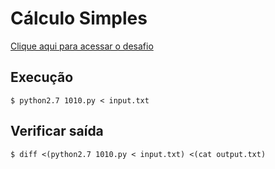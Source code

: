 # Cálculo Simples
[Clique aqui para acessar o desafio](https://www.urionlinejudge.com.br/judge/pt/problems/view/1010)

## Execução
```
$ python2.7 1010.py < input.txt
```

## Verificar saída
```
$ diff <(python2.7 1010.py < input.txt) <(cat output.txt)
```